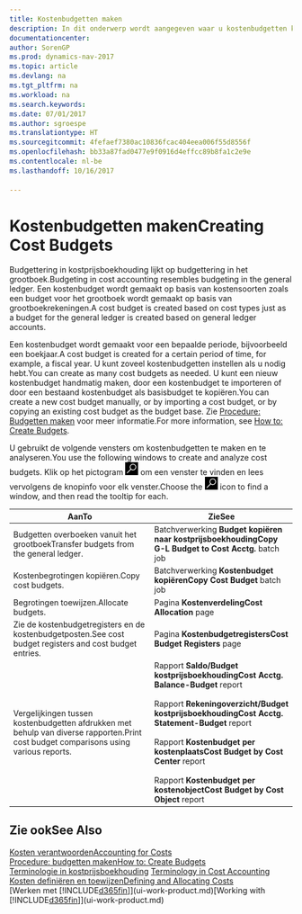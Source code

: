 ```yaml
---
title: Kostenbudgetten maken
description: In dit onderwerp wordt aangegeven waar u kostenbudgetten kunt maken en analyseren.
documentationcenter: 
author: SorenGP
ms.prod: dynamics-nav-2017
ms.topic: article
ms.devlang: na
ms.tgt_pltfrm: na
ms.workload: na
ms.search.keywords: 
ms.date: 07/01/2017
ms.author: sgroespe
ms.translationtype: HT
ms.sourcegitcommit: 4fefaef7380ac10836fcac404eea006f55d8556f
ms.openlocfilehash: bb33a87fad0477e9f0916d4effcc89b8fa1c2e9e
ms.contentlocale: nl-be
ms.lasthandoff: 10/16/2017

---
```

# <a name="creating-cost-budgets"></a><span data-ttu-id="01756-103">Kostenbudgetten maken</span><span class="sxs-lookup"><span data-stu-id="01756-103">Creating Cost Budgets</span></span>
<span data-ttu-id="01756-104">Budgettering in kostprijsboekhouding lijkt op budgettering in het grootboek.</span><span class="sxs-lookup"><span data-stu-id="01756-104">Budgeting in cost accounting resembles budgeting in the general ledger.</span></span> <span data-ttu-id="01756-105">Een kostenbudget wordt gemaakt op basis van kostensoorten zoals een budget voor het grootboek wordt gemaakt op basis van grootboekrekeningen.</span><span class="sxs-lookup"><span data-stu-id="01756-105">A cost budget is created based on cost types just as a budget for the general ledger is created based on general ledger accounts.</span></span>  

<span data-ttu-id="01756-106">Een kostenbudget wordt gemaakt voor een bepaalde periode, bijvoorbeeld een boekjaar.</span><span class="sxs-lookup"><span data-stu-id="01756-106">A cost budget is created for a certain period of time, for example, a fiscal year.</span></span> <span data-ttu-id="01756-107">U kunt zoveel kostenbudgetten instellen als u nodig hebt.</span><span class="sxs-lookup"><span data-stu-id="01756-107">You can create as many cost budgets as needed.</span></span> <span data-ttu-id="01756-108">U kunt een nieuw kostenbudget handmatig maken, door een kostenbudget te importeren of door een bestaand kostenbudget als basisbudget te kopiëren.</span><span class="sxs-lookup"><span data-stu-id="01756-108">You can create a new cost budget manually, or by importing a cost budget, or by copying an existing cost budget as the budget base.</span></span> <span data-ttu-id="01756-109">Zie [Procedure: Budgetten maken](finance-how-create-budgets.md) voor meer informatie.</span><span class="sxs-lookup"><span data-stu-id="01756-109">For more information, see [How to: Create Budgets](finance-how-create-budgets.md).</span></span>

<span data-ttu-id="01756-110">U gebruikt de volgende vensters om kostenbudgetten te maken en te analyseren.</span><span class="sxs-lookup"><span data-stu-id="01756-110">You use the following windows to create and analyze cost budgets.</span></span> <span data-ttu-id="01756-111">Klik op het pictogram ![Zoeken naar pagina of rapport](media/ui-search/search_small.png "pictogram Zoeken naar pagina of rapport") om een venster te vinden en lees vervolgens de knopinfo voor elk venster.</span><span class="sxs-lookup"><span data-stu-id="01756-111">Choose the ![Search for Page or Report](media/ui-search/search_small.png "Search for Page or Report icon") icon to find a window, and then read the tooltip for each.</span></span>

|<span data-ttu-id="01756-112">Aan</span><span class="sxs-lookup"><span data-stu-id="01756-112">To</span></span>|<span data-ttu-id="01756-113">Zie</span><span class="sxs-lookup"><span data-stu-id="01756-113">See</span></span>|  
|--------|---------|  
|<span data-ttu-id="01756-114">Budgetten overboeken vanuit het grootboek</span><span class="sxs-lookup"><span data-stu-id="01756-114">Transfer budgets from the general ledger.</span></span>|<span data-ttu-id="01756-115">Batchverwerking **Budget kopiëren naar kostprijsboekhouding**</span><span class="sxs-lookup"><span data-stu-id="01756-115">**Copy G-L Budget to Cost Acctg.** batch job</span></span>|  
|<span data-ttu-id="01756-116">Kostenbegrotingen kopiëren.</span><span class="sxs-lookup"><span data-stu-id="01756-116">Copy cost budgets.</span></span>|<span data-ttu-id="01756-117">Batchverwerking **Kostenbudget kopiëren**</span><span class="sxs-lookup"><span data-stu-id="01756-117">**Copy Cost Budget** batch job</span></span>|  
|<span data-ttu-id="01756-118">Begrotingen toewijzen.</span><span class="sxs-lookup"><span data-stu-id="01756-118">Allocate budgets.</span></span>|<span data-ttu-id="01756-119">Pagina **Kostenverdeling**</span><span class="sxs-lookup"><span data-stu-id="01756-119">**Cost Allocation** page</span></span>|  
|<span data-ttu-id="01756-120">Zie de kostenbudgetregisters en de kostenbudgetposten.</span><span class="sxs-lookup"><span data-stu-id="01756-120">See cost budget registers and cost budget entries.</span></span>|<span data-ttu-id="01756-121">Pagina **Kostenbudgetregisters**</span><span class="sxs-lookup"><span data-stu-id="01756-121">**Cost Budget Registers** page</span></span>|  
|<span data-ttu-id="01756-122">Vergelijkingen tussen kostenbudgetten afdrukken met behulp van diverse rapporten.</span><span class="sxs-lookup"><span data-stu-id="01756-122">Print cost budget comparisons using various reports.</span></span>|<span data-ttu-id="01756-123">Rapport **Saldo/Budget kostprijsboekhouding**</span><span class="sxs-lookup"><span data-stu-id="01756-123">**Cost Acctg. Balance-Budget** report</span></span><br /><br /> <span data-ttu-id="01756-124">Rapport **Rekeningoverzicht/Budget kostprijsboekhouding**</span><span class="sxs-lookup"><span data-stu-id="01756-124">**Cost Acctg. Statement-Budget** report</span></span><br /><br /> <span data-ttu-id="01756-125">Rapport **Kostenbudget per kostenplaats**</span><span class="sxs-lookup"><span data-stu-id="01756-125">**Cost Budget by Cost Center** report</span></span><br /><br /> <span data-ttu-id="01756-126">Rapport **Kostenbudget per kostenobject**</span><span class="sxs-lookup"><span data-stu-id="01756-126">**Cost Budget by Cost Object** report</span></span>|  

## <a name="see-also"></a><span data-ttu-id="01756-127">Zie ook</span><span class="sxs-lookup"><span data-stu-id="01756-127">See Also</span></span>  
[<span data-ttu-id="01756-128">Kosten verantwoorden</span><span class="sxs-lookup"><span data-stu-id="01756-128">Accounting for Costs</span></span>](finance-manage-cost-accounting.md)  
[<span data-ttu-id="01756-129">Procedure: budgetten maken</span><span class="sxs-lookup"><span data-stu-id="01756-129">How to: Create Budgets</span></span>](finance-how-create-budgets.md)  
<span data-ttu-id="01756-130">[Terminologie in kostprijsboekhouding](finance-terminology-in-cost-accounting.md) </span><span class="sxs-lookup"><span data-stu-id="01756-130">[Terminology in Cost Accounting](finance-terminology-in-cost-accounting.md) </span></span>  
[<span data-ttu-id="01756-131">Kosten definiëren en toewijzen</span><span class="sxs-lookup"><span data-stu-id="01756-131">Defining and Allocating Costs</span></span>](finance-define-and-allocate-costs.md)  
<span data-ttu-id="01756-132">[Werken met [!INCLUDE[d365fin](includes/d365fin_md.md)]](ui-work-product.md)</span><span class="sxs-lookup"><span data-stu-id="01756-132">[Working with [!INCLUDE[d365fin](includes/d365fin_md.md)]](ui-work-product.md)</span></span>


